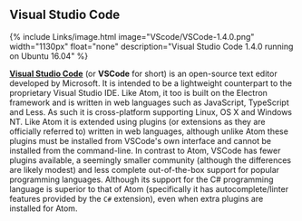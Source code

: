 ## Visual Studio Code
{% include Links/image.html image="VScode/VSCode-1.4.0.png" width="1130px" float="none" description="Visual Studio Code 1.4.0 running on Ubuntu 16.04" %}

[**Visual Studio Code**](https://code.visualstudio.com) (or **VSCode** for short) is an open-source text editor developed by Microsoft. It is intended to be a lightweight counterpart to the proprietary Visual Studio IDE. Like Atom, it too is built on the Electron framework and is written in web languages such as JavaScript, TypeScript and Less. As such it is cross-platform supporting Linux, OS X and Windows NT. Like Atom it is extended using plugins (or extensions as they are officially referred to) written in web languages, although unlike Atom these plugins must be installed from VSCode's own interface and cannot be installed from the command-line. In contrast to Atom, VSCode has fewer plugins available, a seemingly smaller community (although the differences are likely modest) and less complete out-of-the-box support for popular programming languages. Although its support for the C# programming language is superior to that of Atom (specifically it has autocomplete/linter features provided by the `C#` extension), even when extra plugins are installed for Atom.
